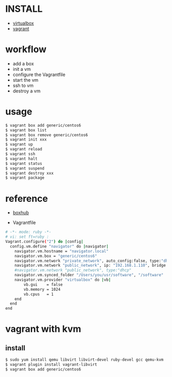 # INSTALL

- [virtualbox](https://www.virtualbox.org/wiki/Downloads)
- [vagrant](https://www.vagrantup.com/)

# workflow

- add a box
- init a vm
- configure the Vagrantfile
- start the vm
- ssh to vm
- destroy a vm

# usage

```bash
$ vagrant box add generic/centos6
$ vagrant box list
$ vagrant box remove generic/centos6
$ vagrant init xxx
$ vagrant up
$ vagrant reload
$ vagrant ssh
$ vagrant halt
$ vagrant status
$ vagrant suspend
$ vagrant destroy xxx
$ vagrant package
```

# reference

- [boxhub](https://app.vagrantup.com/boxes/search)

- Vagrantfile

```bash
# -*- mode: ruby -*-
# vi: set ft=ruby :
Vagrant.configure("2") do |config|
  config.vm.define "navigator" do |navigator|
    navigator.vm.hostname = "navigator.local"
    navigator.vm.box = "generic/centos6"
    navigator.vm.network "private_network", auto_config:false, type:"dhcp"
    navigator.vm.network "public_network", ip: "192.168.1.110", bridge: "en0: Wi-Fi (Wireless)"
    #navigator.vm.network "public_network", type:"dhcp"
    navigator.vm.synced_folder "/Users/you/usr/software", "/software"
    navigator.vm.provider "virtualbox" do |vb|
        vb.gui    = false
        vb.memory = 1024
        vb.cpus   = 1
    end
  end
end
```

# vagrant with kvm

## install

```bash
$ sudo yum install qemu libvirt libvirt-devel ruby-devel gcc qemu-kvm
$ vagrant plugin install vagrant-libvirt
$ vagrant box add generic/centos6
```

